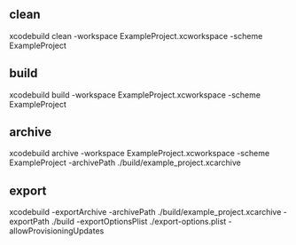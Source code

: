 
clean
---
xcodebuild clean -workspace ExampleProject.xcworkspace -scheme ExampleProject

build
---
xcodebuild build -workspace ExampleProject.xcworkspace -scheme ExampleProject


archive
---
xcodebuild archive -workspace ExampleProject.xcworkspace -scheme ExampleProject -archivePath ./build/example_project.xcarchive


export
---
xcodebuild -exportArchive -archivePath ./build/example_project.xcarchive -exportPath ./build -exportOptionsPlist ./export-options.plist -allowProvisioningUpdates

